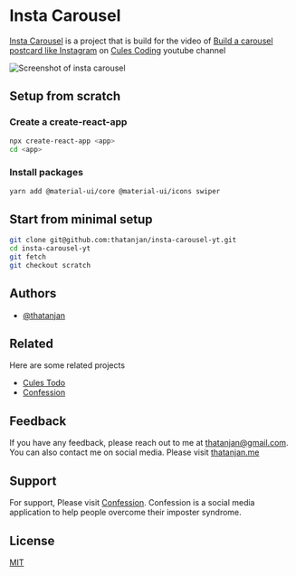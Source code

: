 # Insta Carousel

[Insta Carousel](https://insta-carousel-demo.vercel.app/) is a project that is build for the video of [Build a carousel postcard like Instagram](https://www.youtube.com/watch?v=NDyjI7hd4uE) on [Cules Coding](https://www.youtube.com/c/CulesCoding18) youtube channel

![Screenshot of insta carousel](https://raw.githubusercontent.com/thatanjan/insta-carousel-yt/development/public/Screenshot%20of%20the%20App.png)

## Setup from scratch

### Create a create-react-app

```bash
npx create-react-app <app>
cd <app>
```

### Install packages

```bash
yarn add @material-ui/core @material-ui/icons swiper
```

## Start from minimal setup

```bash
git clone git@github.com:thatanjan/insta-carousel-yt.git
cd insta-carousel-yt
git fetch
git checkout scratch
```

## Authors

- [@thatanjan](https://www.github.com/thatanjan)

## Related

Here are some related projects

- [Cules Todo](https://github.com/thatanjan/redux-toolkit-crash-course)
- [Confession](https://github.com/thatanjan/confession)

## Feedback

If you have any feedback, please reach out to me at thatanjan@gmail.com.
You can also contact me on social media.
Please visit [thatanjan.me](http://thatanjan.me/)

## Support

For support, Please visit [Confession](https://con-fession.vercel.app/).
Confession is a social media application to help people overcome their imposter syndrome.

## License

[MIT](https://choosealicense.com/licenses/mit/)
